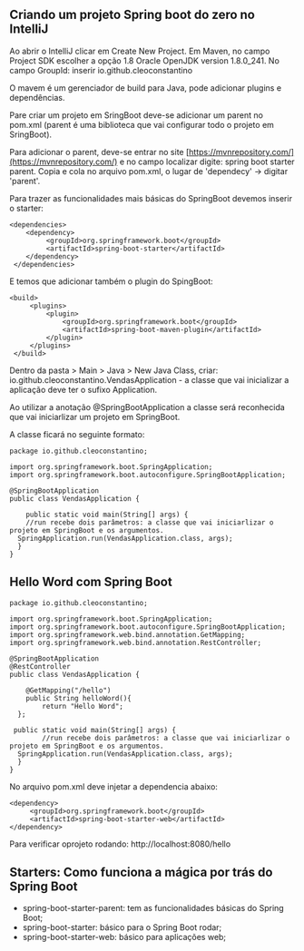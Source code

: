 ## Criando um projeto Spring boot do zero no IntelliJ

Ao abrir o IntelliJ clicar em Create New Project. Em Maven, no campo Project SDK escolher a opção 1.8 Oracle OpenJDK version 1.8.0_241.
No campo GroupId: inserir io.github.cleoconstantino

O mavem é um gerenciador de build para Java, pode adicionar plugins e dependências.

Pare criar um projeto em SringBoot deve-se adicionar um parent no pom.xml (parent é uma biblioteca que vai configurar todo o projeto em SringBoot).

Para adicionar o parent, deve-se entrar no site [https://mvnrepository.com/](https://mvnrepository.com/) e no campo localizar digite: spring boot starter parent. Copia e cola no arquivo pom.xml, o lugar de 'dependecy' -> digitar 'parent'.

Para trazer as funcionalidades mais básicas do SpringBoot devemos inserir o starter:

    <dependencies>  
		<dependency>
		     <groupId>org.springframework.boot</groupId>  
		     <artifactId>spring-boot-starter</artifactId>  
	    </dependency>
     </dependencies>

E temos que adicionar também o plugin do SpingBoot:

    <build>  
	     <plugins> 
		     <plugin> 
			     <groupId>org.springframework.boot</groupId>  
			     <artifactId>spring-boot-maven-plugin</artifactId>  
		     </plugin> 
	     </plugins>
     </build>

Dentro da pasta > Main > Java > New Java Class, criar: io.github.cleoconstantino.VendasApplication - a classe que vai inicializar a aplicação deve ter o sufixo Application.

Ao utilizar a anotação @SpringBootApplication a classe será reconhecida que vai iniciarlizar um projeto em SpringBoot.

A classe ficará no seguinte formato:

    package io.github.cleoconstantino;  
      
    import org.springframework.boot.SpringApplication;  
    import org.springframework.boot.autoconfigure.SpringBootApplication;  
      
    @SpringBootApplication  
    public class VendasApplication {  
      
        public static void main(String[] args) {  
        //run recebe dois parâmetros: a classe que vai iniciarlizar o projeto em SpringBoot e os argumentos.  
      SpringApplication.run(VendasApplication.class, args);  
      }  
    }


## Hello Word com Spring Boot

    package io.github.cleoconstantino;  
      
    import org.springframework.boot.SpringApplication;  
    import org.springframework.boot.autoconfigure.SpringBootApplication;  
    import org.springframework.web.bind.annotation.GetMapping;  
    import org.springframework.web.bind.annotation.RestController;  
      
    @SpringBootApplication  
    @RestController  
    public class VendasApplication {  
      
        @GetMapping("/hello")  
        public String helloWord(){  
            return "Hello Word";  
      };  
      
     public static void main(String[] args) {  
            //run recebe dois parâmetros: a classe que vai iniciarlizar o projeto em SpringBoot e os argumentos.  
      SpringApplication.run(VendasApplication.class, args);  
      }  
    }
No arquivo pom.xml deve injetar a dependencia abaixo:

    <dependency>  
	     <groupId>org.springframework.boot</groupId>  
	     <artifactId>spring-boot-starter-web</artifactId>  
    </dependency>

Para verificar oprojeto rodando: http://localhost:8080/hello

## Starters: Como funciona a mágica por trás do Spring Boot

 - spring-boot-starter-parent: tem as funcionalidades básicas do Spring Boot;
 - spring-boot-starter: básico para o Spring Boot rodar;
 - spring-boot-starter-web: básico para aplicações web;

